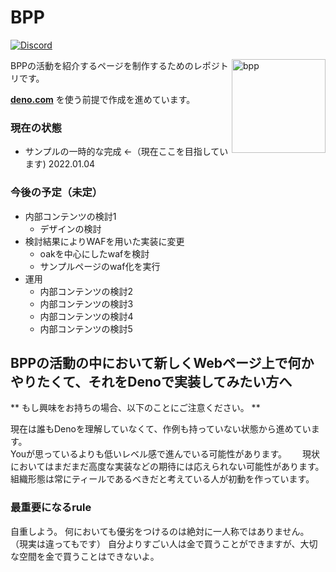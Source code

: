 
# BPP
[![Discord](https://img.shields.io/discord/895078439709708318?logo=discord&style=social&label=discord)](https://discord.gg/bpp)

<img align="right" src="https://cdn.discordapp.com/attachments/895078442637336628/919609231739617311/BPP_1.png" height="150px" alt="bpp">

  BPPの活動を紹介するページを制作するためのレポジトリです。


**[deno.com](https://dash.deno.com/projects/bpp)** を使う前提で作成を進めています。


### 現在の状態
- サンプルの一時的な完成 ←（現在ここを目指しています) 2022.01.04

### 今後の予定（未定）
- 内部コンテンツの検討1
  - デザインの検討
- 検討結果によりWAFを用いた実装に変更
  - oakを中心にしたwafを検討
  - サンプルページのwaf化を実行
- 運用
  - 内部コンテンツの検討2
  - 内部コンテンツの検討3
  - 内部コンテンツの検討4
  - 内部コンテンツの検討5

##  BPPの活動の中において新しくWebページ上で何かやりたくて、それをDenoで実装してみたい方へ

** もし興味をお持ちの場合、以下のことにご注意ください。 **

  現在は誰もDenoを理解していなくて、作例も持っていない状態から進めています。  
  Youが思っているよりも低いレベル感で進んでいる可能性があります。　　
  現状においてはまだまだ高度な実装などの期待には応えられない可能性があります。  
  組織形態は常にティールであるべきだと考えている人が初動を作っています。


### 最重要になるrule
  自重しよう。
  何においても優劣をつけるのは絶対に一人称ではありません。　（現実は違ってもです）
  自分よりすごい人は金で買うことができますが、大切な空間を金で買うことはできないよ。
  

